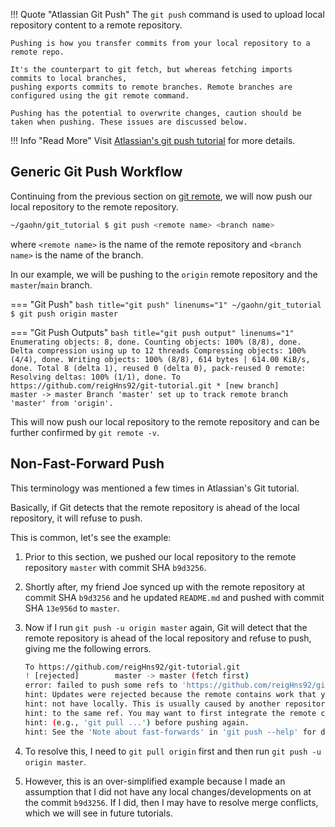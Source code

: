 !!! Quote "Atlassian Git Push"
    The `git push` command is used to upload local repository content to a remote repository. 

    Pushing is how you transfer commits from your local repository to a remote repo. 
    
    It's the counterpart to git fetch, but whereas fetching imports commits to local branches, 
    pushing exports commits to remote branches. Remote branches are configured using the git remote command. 
    
    Pushing has the potential to overwrite changes, caution should be taken when pushing. These issues are discussed below.

!!! Info "Read More"
    Visit [Atlassian's git push tutorial](https://www.atlassian.com/git/tutorials/syncing/git-push) for more details.

## Generic Git Push Workflow

Continuing from the previous section on [git remote](git_remote.md), we will now push our local 
repository to the remote repository.

```bash title="git push" linenums="1"
~/gaohn/git_tutorial $ git push <remote name> <branch name>
```

where `<remote name>` is the name of the remote repository and `<branch name>` is the name of the branch.

In our example, we will be pushing to the `origin` remote repository and the `master`/`main` branch.

=== "Git Push"
    ```bash title="git push" linenums="1"
    ~/gaohn/git_tutorial $ git push origin master
    ```

=== "Git Push Outputs"
    ```bash title="git push output" linenums="1"
    Enumerating objects: 8, done.
    Counting objects: 100% (8/8), done.
    Delta compression using up to 12 threads
    Compressing objects: 100% (4/4), done.
    Writing objects: 100% (8/8), 614 bytes | 614.00 KiB/s, done.
    Total 8 (delta 1), reused 0 (delta 0), pack-reused 0
    remote: Resolving deltas: 100% (1/1), done.
    To https://github.com/reigHns92/git-tutorial.git
    * [new branch]      master -> master
    Branch 'master' set up to track remote branch 'master' from 'origin'.
    ```

This will now push our local repository to the remote repository and can be further confirmed
by `git remote -v`.

## Non-Fast-Forward Push

This terminology was mentioned a few times in Atlassian's Git tutorial.

Basically, if Git detects that the remote repository is ahead of the local repository, it will refuse to push.

This is common, let's see the example:

1. Prior to this section, we pushed our local repository to the remote repository `master` with commit SHA `b9d3256`.
2. Shortly after, my friend Joe synced up with the remote repository at commit SHA `b9d3256` and he updated
`README.md` and pushed with commit SHA `13e956d` to `master`.
3. Now if I run `git push -u origin master` again, Git will detect that the remote repository is ahead of the local repository and refuse to push, giving me the following errors.

    ```bash title="git push" linenums="1"
    To https://github.com/reigHns92/git-tutorial.git
    ! [rejected]        master -> master (fetch first)
    error: failed to push some refs to 'https://github.com/reigHns92/git-tutorial.git'
    hint: Updates were rejected because the remote contains work that you do
    hint: not have locally. This is usually caused by another repository pushing
    hint: to the same ref. You may want to first integrate the remote changes
    hint: (e.g., 'git pull ...') before pushing again.
    hint: See the 'Note about fast-forwards' in 'git push --help' for details
    ```
4. To resolve this, I need to `git pull origin` first and then run `git push -u origin master`.
5. However, this is an over-simplified example because I made an assumption that I did not have any local changes/developments
on at the commit `b9d3256`. If I did, then I may have to resolve merge conflicts, which we will see in future tutorials.